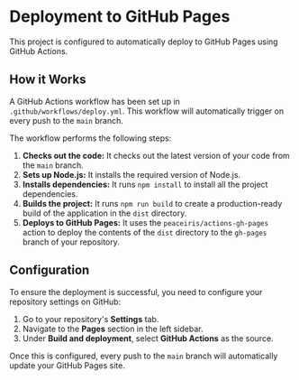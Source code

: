 # Deployment to GitHub Pages

This project is configured to automatically deploy to GitHub Pages using GitHub Actions.

## How it Works

A GitHub Actions workflow has been set up in `.github/workflows/deploy.yml`. This workflow will automatically trigger on every push to the `main` branch.

The workflow performs the following steps:

1.  **Checks out the code:** It checks out the latest version of your code from the `main` branch.
2.  **Sets up Node.js:** It installs the required version of Node.js.
3.  **Installs dependencies:** It runs `npm install` to install all the project dependencies.
4.  **Builds the project:** It runs `npm run build` to create a production-ready build of the application in the `dist` directory.
5.  **Deploys to GitHub Pages:** It uses the `peaceiris/actions-gh-pages` action to deploy the contents of the `dist` directory to the `gh-pages` branch of your repository.

## Configuration

To ensure the deployment is successful, you need to configure your repository settings on GitHub:

1.  Go to your repository's **Settings** tab.
2.  Navigate to the **Pages** section in the left sidebar.
3.  Under **Build and deployment**, select **GitHub Actions** as the source.

Once this is configured, every push to the `main` branch will automatically update your GitHub Pages site.
